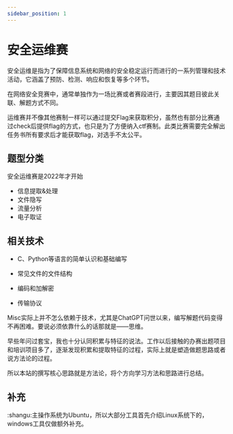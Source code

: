 ```yaml
---
sidebar_position: 1
---
```


# 安全运维赛

安全运维是指为了保障信息系统和网络的安全稳定运行而进行的一系列管理和技术活动，它涵盖了预防、检测、响应和恢复等多个环节。

在网络安全竞赛中，通常单独作为一场比赛或者赛段进行，主要因其题目彼此关联、解题方式不同。

运维赛并不像其他赛制一样可以通过提交Flag来获取积分，虽然也有部分比赛通过check后提供flag的方式，也只是为了方便纳入ctf赛制。此类比赛需要完全解出任务书所有要求后才能获取flag，对选手不太公平。

## 题型分类

安全运维赛是2022年才开始

- 信息提取&处理
- 文件隐写
- 流量分析
- 电子取证

## 相关技术

- C、Python等语言的简单认识和基础编写

- 常见文件的文件结构
- 编码和加解密
- 传输协议

Misc实际上并不怎么依赖于技术，尤其是ChatGPT问世以来，编写解题代码变得不再困难。要说必须依靠什么的话那就是——思维。

早些年问过套宝，我也十分认同积累与特征的说法。工作以后接触的办赛出题项目和培训项目多了，逐渐发现积累和提取特征的过程，实际上就是塑造做题思路或者说方法论的过程。

所以本站的撰写核心思路就是方法论，将个方向学习方法和思路进行总结。

## 补充

:shangu:主操作系统为Ubuntu，所以大部分工具首先介绍Linux系统下的，windows工具仅做额外补充。
